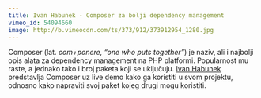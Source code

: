```yaml
---
title: Ivan Habunek - Composer za bolji dependency management
vimeo_id: 54094660
image: http://b.vimeocdn.com/ts/373/912/373912954_1280.jpg
---
```


Composer (lat. *com+ponere, “one who puts together”*) je naziv, ali i najbolji
opis alata za dependency management na PHP platformi. Popularnost mu raste, a
jednako tako i broj paketa koji se uključuju. [Ivan
Habunek](http://twitter.com/ihabunek) predstavlja Composer uz live demo kako ga
koristiti u svom projektu, odnosno kako napraviti svoj paket kojeg drugi mogu
koristiti.
